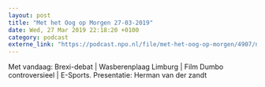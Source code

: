 ```yaml
---
layout: post
title: "Met het Oog op Morgen 27-03-2019"
date: Wed, 27 Mar 2019 22:18:20 +0100
category: podcast
externe_link: "https://podcast.npo.nl/file/met-het-oog-op-morgen/4907/nporadio1_met-het-oog-op-morgen_20190327_met-het-oog-op-morgen-27-03-2019_ATJ76N.mp3"
---
```


Met vandaag: Brexi-debat | Wasberenplaag Limburg | Film Dumbo controversieel | E-Sports. 
Presentatie: Herman van der zandt
